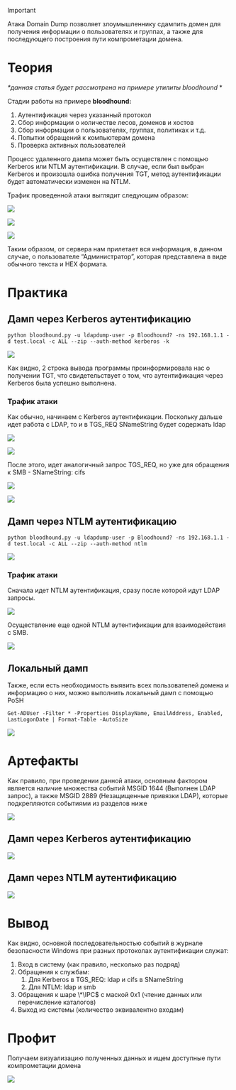 > [!important]  
> Атака Domain Dump позволяет злоумышленнику сдампить домен для получения информации о пользователях и группах, а также для последующего построения пути компрометации домена.  

# Теория

_*данная статья будет рассмотрена на примере утилиты bloodhound_ *

Стадии работы на примере **bloodhound:**

1. Аутентификация через указанный протокол
2. Сбор информации о количестве лесов, доменов и хостов
3. Сбор информации о пользователях, группах, политиках и т.д.
4. Попытки обращений к компьютерам домена
5. Проверка активных пользователей

  

Процесс удаленного дампа может быть осуществлен с помощью Kerberos или NTLM аутентификации. В случае, если был выбран Kerberos и произошла ошибка получения TGT, метод аутентификации будет автоматически изменен на NTLM.

  

Трафик проведенной атаки выглядит следующим образом:

![](../../../Attachments/Untitled_14.png)

![](../../../Attachments/Untitled_1_3.png)

![](../../../Attachments/Untitled_2_3.png)

Таким образом, от сервера нам прилетает вся информация, в данном случае, о пользователе “Администратор”, которая представлена в виде обычного текста и HEX формата.

# Практика

## Дамп через Kerberos аутентификацию

`python bloodhound.py -u ldapdump-user -p Bloodhound? -ns 192.168.1.1 -d test.local -c ALL --zip --auth-method kerberos -k`

![](../../../Attachments/Untitled_3_2.png)

Как видно, 2 строка вывода программы проинформировала нас о получении TGT, что свидетельствует о том, что аутентификация через Kerberos была успешно выполнена.

### Трафик атаки

Как обычно, начинаем с Kerberos аутентификации. Поскольку дальше идет работа с LDAP, то и в TGS_REQ SNameString будет содержать ldap

![](../../../Attachments/Untitled_4_2.png)

![](../../../Attachments/Untitled_5_2.png)

После этого, идет аналогичный запрос TGS_REQ, но уже для обращения к SMB - SNameString: cifs

![](../../../Attachments/Untitled_6_2.png)

![](../../../Attachments/Untitled_7_2.png)

## Дамп через NTLM аутентификацию

`python bloodhound.py -u ldapdump-user -p Bloodhound? -ns 192.168.1.1 -d test.local -c ALL --zip --auth-method ntlm`

![](../../../Attachments/Untitled_8_2.png)

### Трафик атаки

Сначала идет NTLM аутентификация, сразу после которой идут LDAP запросы.

![](../../../Attachments/Untitled_9_2.png)

Осуществление еще одной NTLM аутентификации для взаимодействия с SMB.

![](../../../Attachments/Untitled_10_2.png)

## **Локальный дамп**

Также, если есть необходимость выявить всех пользователей домена и информацию о них, можно выполнить локальный дамп с помощью PoSH  
  
`Get-ADUser -Filter * -Properties DisplayName, EmailAddress, Enabled, LastLogonDate | Format-Table -AutoSize`

![](../../../Attachments/Untitled_11_2.png)

# Артефакты

Как правило, при проведении данной атаки, основным фактором является наличие множества событий MSGID 1644 (Выполнен LDAP запрос), а также MSGID 2889 (Незащищенные привязки LDAP), которые подкрепляются событиями из разделов ниже

![](../../../Attachments/Untitled_12_2.png)

## Дамп через Kerberos аутентификацию

![](../../../Attachments/Untitled_13_2.png)

## Дамп через NTLM аутентификацию

![](../../../Attachments/Untitled_14_2.png)

# Вывод

Как видно, основной последовательностью событий в журнале безопасности Windows при разных протоколах аутентификации служат:

1. Вход в систему (как правило, несколько раз подряд)
2. Обращения к службам:
    1. Для Kerberos в TGS_REQ: ldap и cifs в SNameString
    2. Для NTLM: ldap и smb
3. Обращения к шаре \\*\IPC$ с маской 0x1 (чтение данных или перечисление каталогов)
4. Выход из системы (количество эквивалентно входам)

# Профит

Получаем визуализацию полученных данных и ищем доступные пути компрометации домена

![](../../../Attachments/Untitled_15.png)